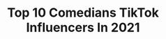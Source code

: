 ---
title: Top 10 Comedians TikTok Influencers In 2021
description: >-
  Find top comedians TikTok influencers in 2021. Most popular hashtags: #foryou #comedy #foryoupage #duet.
platform: TikTok
hits: 7142
text_top: Identify the best TikTok accounts on inBeat.
text_bottom: Our database aggregates 7142 TikTok influencers like this for you to collaborate.
profiles:
  - username: "shitzophreniaa"
    fullname: >-
       kenzie
    bio: >-
      Comedian
    location: "Canada"
    followers: 306600
    engagement: 2580
    commentsToLikes: 0.010911
    id: ckcei8fb9qd780j23nep2jjd7
    verified: false
    hashtags: "#duet, #greenscreen, #halloweenlook, #fanedit"
  - username: "scoliosiscowgirl69"
    fullname: >-
      rambunctious reese
    bio: >-
      comedian
    location: "United States"
    followers: 23100
    engagement: 1642
    commentsToLikes: 0.028107
    id: cka6oj4pmfqdt0i787ske2wj8
    verified: false
    hashtags: "#minnesota, #duet, #hehe, #mn"
  - username: "kevinjamesofficial"
    fullname: >-
      Kevin James
    bio: >-
      Comedian
    location: "United States"
    followers: 1700000
    engagement: 1280
    commentsToLikes: 0.012524
    id: ck8qkrmgyikvf0j78910agtqz
    verified: true
    hashtags: "#fypage, #foryou, #fyp, #hubiehalloween"
  - username: "yam.neupane"
    fullname: >-
      Comedian
    bio: >-
      Comedian
    location: "Nepal"
    followers: 95600
    engagement: 2204
    commentsToLikes: 0.018520
    id: ckbqourtb9o1g0j231zgfr69d
    verified: false
    hashtags: "#butwalmuser, #comedy, #foryou, #duet"
  - username: "heyluvideos"
    fullname: >-
      Hey Lu
    bio: >-
      Comedian 🇲🇽
    location: "Mexico"
    followers: 47400
    engagement: 1641
    commentsToLikes: 0.012479
    id: ckb9lodl4e85o0j23u54dmn1f
    verified: false
    hashtags: "#standup, #news, #fyp, #comedy"
  - username: "zack.bro"
    fullname: >-
      Z  A  C  K    B  R O
    bio: >-
      comedian
    location: "India"
    followers: 105300
    engagement: 823
    commentsToLikes: 0.013620
    id: ckbbf85dt3wva0j23tvno9i03
    verified: false
    hashtags: "#comedyindia, #oldradio, #comedey, #zackbro"
  - username: "evanzugin"
    fullname: >-
      Evan Zugin
    bio: >-
      Comedian
    location: "United States"
    followers: 7457
    engagement: 786
    commentsToLikes: 0.023735
    id: ckb9pzor4llh40j23884w2ipb
    verified: false
    hashtags: "#slug, #fyp, #foryou, #foryoupage"
  - username: "tameemyouness"
    fullname: >-
      tameemyouness
    bio: >-
      Comedian
    location: "Egypt"
    followers: 661500
    engagement: 719
    commentsToLikes: 0.004771
    id: ckavp931m09h70j23ln9fuo36
    verified: true
    hashtags: "#vodafone, #egg, #stayathome"
  - username: "jp_wrath"
    fullname: >-
      JP
    bio: >-
      Aspiring Personal Trainer/Comedian 🧡•Reacting to those that follow IG•🧡
    location: "United States"
    followers: 45000
    engagement: 2361
    commentsToLikes: 0.059952
    id: ckbklkujqewdb0j23i5ot18kl
    verified: false
    hashtags: "#heinzhalloween, #interiordesign, #love, #comedy"
  - username: "gil_reis"
    fullname: >-
      Gil Reis
    bio: >-
      COMEDIANTE AMADOR VEJA OS VÍDEOS.
    location: "Brazil"
    followers: 14500
    engagement: 3460
    commentsToLikes: 0.495931
    id: ckck3k7imnjrl0j23v78gwctt
    verified: false
    hashtags: "#geracaotiktok, #orgulhodeser, #fy, #gil"
---